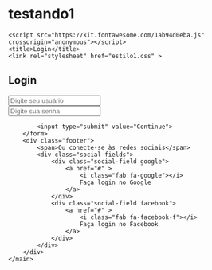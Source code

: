 # testando1
<!DOCTYPE html>
<html lang="pt-br">
<head>
    <meta charset="UTF-8">
    
    <script src="https://kit.fontawesome.com/1ab94d0eba.js" crossorigin="anonymous"></script>
    <title>Login</title>
    <link rel="stylesheet" href="estilo1.css" >
</head>
<body>
    <main class="container">
       <h2>Login</h2>
        <form action="">
            <div class="input-field">
                <input type="text" name="Usuário" id="Usuário"
                    placeholder="Digite seu usuário">
                    <div class="underline"></div>
            </div>
            <div class="input-field">
                <input type="Senha" name="Senha" id="Senha"
                    placeholder="Digite sua senha">
                    <div class="underline"></div>
            </div>
            
            <input type="submit" value="Continue">
        </form>
        <div class="footer">
            <span>Ou conecte-se às redes sociais</span>
            <div class="social-fields">
                <div class="social-field google">
                    <a href="#" >
                        <i class="fab fa-google"></i>
                        Faça login no Google
                    </a>
                </div>
                <div class="social-field facebook">
                    <a href="#" >
                        <i class="fab fa-facebook-f"></i>
                        Faça login no Facebook
                    </a>
                </div>
            </div>
        </div>
    </main>
</body>
</html>

